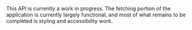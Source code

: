 This API is currently a work in progress. The fetching portion of the application is currently largely functional, and most of what remains to be completed is styling and accessibility work.
